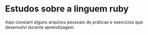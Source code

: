 # Estudos sobre a linguem ruby

Aqui constam alguns arquivos pessoais de práticas e exercícios que desenvolvi durante aprendizagem. 